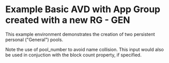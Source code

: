 # Example Basic AVD with App Group created with a new RG - GEN

This example environment demonstrates the creation of two persistent personal ("General") pools.

Note the use of pool_number to avoid name collision. This input would also be used in conjuction with the block count property, if specified.